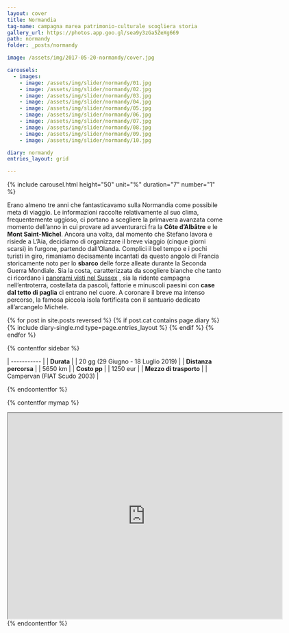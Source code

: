 ```yaml
---
layout: cover
title: Normandia
tag-name: campagna marea patrimonio-culturale scogliera storia
gallery_url: https://photos.app.goo.gl/sea9y3zGa5ZeXg669
path: normandy
folder: _posts/normandy

image: /assets/img/2017-05-20-normandy/cover.jpg

carousels:
  - images: 
    - image: /assets/img/slider/normandy/01.jpg
    - image: /assets/img/slider/normandy/02.jpg
    - image: /assets/img/slider/normandy/03.jpg
    - image: /assets/img/slider/normandy/04.jpg
    - image: /assets/img/slider/normandy/05.jpg
    - image: /assets/img/slider/normandy/06.jpg
    - image: /assets/img/slider/normandy/07.jpg
    - image: /assets/img/slider/normandy/08.jpg
    - image: /assets/img/slider/normandy/09.jpg
    - image: /assets/img/slider/normandy/10.jpg

diary: normandy
entries_layout: grid

---
```


{% include carousel.html height="50" unit="%" duration="7" number="1" %}

Erano almeno tre anni che fantasticavamo sulla Normandia come possibile meta di viaggio. Le informazioni raccolte relativamente al suo clima, frequentemente uggioso, ci portano a scegliere la primavera avanzata come momento dell’anno in cui provare ad avventurarci fra la **Côte d’Albâtre** e le **Mont Saint-Michel**. Ancora una volta, dal momento che Stefano lavora e risiede a L’Aia, decidiamo di organizzare il breve viaggio (cinque giorni scarsi) in furgone, partendo dall’Olanda. Complici il bel tempo e i pochi turisti in giro, rimaniamo decisamente incantati da questo angolo di Francia storicamente noto per lo **sbarco** delle forze alleate durante la Seconda Guerra Mondiale. Sia la costa, caratterizzata da scogliere bianche che tanto ci ricordano i [panorami visti nel Sussex](/) , sia la ridente campagna nell’entroterra, costellata da pascoli, fattorie e minuscoli paesini con **case dal tetto di paglia** ci entrano nel cuore. A coronare il breve ma intenso percorso, la famosa piccola isola fortificata con il santuario dedicato all’arcangelo Michele.

<div class="entries-{{ page.entries_layout }}">
  {% for post in site.posts reversed %}
    {% if post.cat contains page.diary %}
      {% include diary-single.md type=page.entries_layout %}
    {% endif %}
  {% endfor %}
</div>

{% contentfor sidebar %}

| ----------- |
| **Durata**      |
| 20 gg (29 Giugno - 18 Luglio 2019)   |
| **Distanza percorsa** |
| 5650 km |
| **Costo pp**      |
| 1250 eur  |
| **Mezzo di trasporto** |
| Campervan (FIAT Scudo 2003) |

{% endcontentfor %}

{% contentfor mymap %}
<iframe src="https://www.google.com/maps/d/embed?mid=1AVTYS1o5HOrGJoYhK8TJbPP7c07xYo--&ehbc=2E312F" width="640" height="480"></iframe>
{% endcontentfor %}
